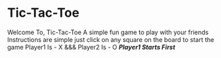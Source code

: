 # Tic-Tac-Toe
Welcome To, Tic-Tac-Toe
A simple fun game to play with your friends
Instructions are simple just click on any square on the board to start the game
Player1 Is - X     &&&     Player2 Is - O
***Player1 Starts First***